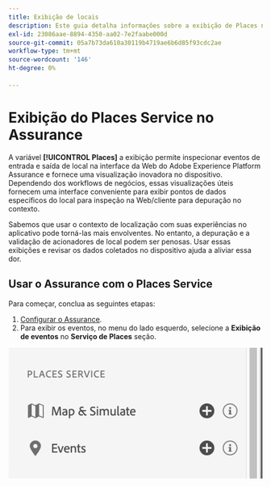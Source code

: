 ```yaml
---
title: Exibição de locais
description: Este guia detalha informações sobre a exibição de Places no Adobe Experience Platform Assurance.
exl-id: 23086aae-8894-4350-aa02-7e2faabe000d
source-git-commit: 05a7b73da610a30119b4719ae6b6d85f93cdc2ae
workflow-type: tm+mt
source-wordcount: '146'
ht-degree: 0%

---
```


# Exibição do Places Service no Assurance

A variável **[!UICONTROL Places]** a exibição permite inspecionar eventos de entrada e saída de local na interface da Web do Adobe Experience Platform Assurance e fornece uma visualização inovadora no dispositivo. Dependendo dos workflows de negócios, essas visualizações úteis fornecem uma interface conveniente para exibir pontos de dados específicos do local para inspeção na Web/cliente para depuração no contexto.

Sabemos que usar o contexto de localização com suas experiências no aplicativo pode torná-las mais envolventes. No entanto, a depuração e a validação de acionadores de local podem ser penosas. Usar essas exibições e revisar os dados coletados no dispositivo ajuda a aliviar essa dor.

## Usar o Assurance com o Places Service

Para começar, conclua as seguintes etapas:

1. [Configurar o Assurance](../tutorials/implement-assurance.md).
2. Para exibir os eventos, no menu do lado esquerdo, selecione a **Exibição de eventos** no **Serviço de Places** seção.

![](./images/places-service/places-view.png)
